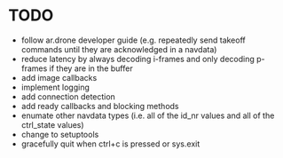 TODO
====

- follow ar.drone developer guide (e.g. repeatedly send takeoff commands until they are acknowledged in a navdata)
- reduce latency by always decoding i-frames and only decoding p-frames if they are in the buffer
- add image callbacks
- implement logging
- add connection detection
- add ready callbacks and blocking methods
- enumate other navdata types (i.e. all of the id\_nr values and all of the ctrl\_state values)
- change to setuptools
- gracefully quit when ctrl+c is pressed or sys.exit
